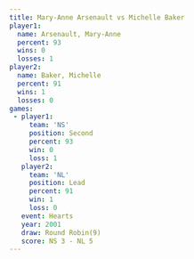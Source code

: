 ```yaml
---
title: Mary-Anne Arsenault vs Michelle Baker
player1:                    
  name: Arsenault, Mary-Anne
  percent: 93               
  wins: 0                   
  losses: 1                 
player2:                    
  name: Baker, Michelle     
  percent: 91               
  wins: 1                   
  losses: 0                 
games:
 - player1:          
     team: 'NS'      
     position: Second
     percent: 93     
     win: 0          
     loss: 1         
   player2:        
     team: 'NL'    
     position: Lead
     percent: 91   
     win: 1        
     loss: 0       
   event: Hearts       
   year: 2001          
   draw: Round Robin(9)
   score: NS 3 - NL 5  
---
```

